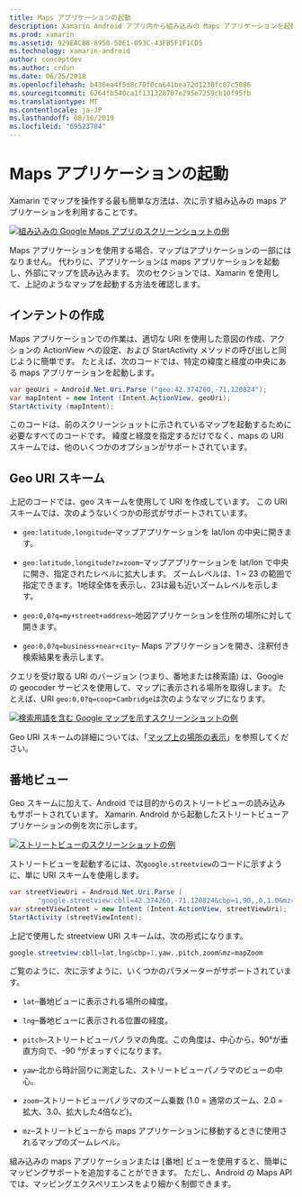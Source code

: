 ```yaml
---
title: Maps アプリケーションの起動
description: Xamarin Android アプリ内から組み込みの Maps アプリケーションを起動する方法。
ms.prod: xamarin
ms.assetid: 929EACB8-8950-50E1-093C-43FB5F1F1CD5
ms.technology: xamarin-android
author: conceptdev
ms.author: crdun
ms.date: 06/25/2018
ms.openlocfilehash: b436ea4f5d8c70f0ca641bea72d1230fc07c5086
ms.sourcegitcommit: 6264fb540ca1f131328707e295e7259cb10f95fb
ms.translationtype: MT
ms.contentlocale: ja-JP
ms.lasthandoff: 08/16/2019
ms.locfileid: "69523784"
---
```

# <a name="launching-the-maps-application"></a>Maps アプリケーションの起動

Xamarin でマップを操作する最も簡単な方法は、次に示す組み込みの maps アプリケーションを利用することです。

[![組み込みの Google Maps アプリのスクリーンショットの例](maps-application-images/01-mapsapplication.png)](maps-application-images/01-mapsapplication.png#lightbox)

Maps アプリケーションを使用する場合、マップはアプリケーションの一部にはなりません。 代わりに、アプリケーションは maps アプリケーションを起動し、外部にマップを読み込みます。 次のセクションでは、Xamarin を使用して、上記のようなマップを起動する方法を確認します。


## <a name="creating-the-intent"></a>インテントの作成

Maps アプリケーションでの作業は、適切な URI を使用した意図の作成、アクションの ActionView への設定、および StartActivity メソッドの呼び出しと同じように簡単です。 たとえば、次のコードでは、特定の緯度と経度の中央にある maps アプリケーションを起動します。

```csharp
var geoUri = Android.Net.Uri.Parse ("geo:42.374260,-71.120824");
var mapIntent = new Intent (Intent.ActionView, geoUri);
StartActivity (mapIntent);
```

このコードは、前のスクリーンショットに示されているマップを起動するために必要なすべてのコードです。 緯度と経度を指定するだけでなく、maps の URI スキームでは、他のいくつかのオプションがサポートされています。


## <a name="geo-uri-scheme"></a>Geo URI スキーム

上記のコードでは、geo スキームを使用して URI を作成しています。 この URI スキームでは、次のようないくつかの形式がサポートされています。

- `geo:latitude,longitude`&ndash;マップアプリケーションを lat/lon の中央に開きます。 

- `geo:latitude,longitude?z=zoom`&ndash;マップアプリケーションを lat/lon で中央に開き、指定されたレベルに拡大します。 ズームレベルは、1 ~ 23 の範囲で指定できます。1地球全体を表示し、23は最も近いズームレベルを示します。

- `geo:0,0?q=my+street+address`&ndash;地図アプリケーションを住所の場所に対して開きます。 

- `geo:0,0?q=business+near+city`&ndash; Maps アプリケーションを開き、注釈付き検索結果を表示します。 


クエリを受け取る URI のバージョン (つまり、番地または検索語) は、Google の geocoder サービスを使用して、マップに表示される場所を取得します。 たとえば、URI `geo:0,0?q=coop+Cambridge`は次のようなマップになります。

[![検索用語を含む Google マップを示すスクリーンショットの例](maps-application-images/02-mapsearch.png)](maps-application-images/02-mapsearch.png#lightbox)



Geo URI スキームの詳細については、「[マップ上の場所の表示](https://developer.android.com/guide/components/intents-common.html#Maps)」を参照してください。


## <a name="street-view"></a>番地ビュー

Geo スキームに加えて、Android では目的からのストリートビューの読み込みもサポートされています。 Xamarin. Android から起動したストリートビューアプリケーションの例を次に示します。

[![ストリートビューのスクリーンショットの例](maps-application-images/03-streetview.png)](maps-application-images/03-streetview.png#lightbox)

ストリートビューを起動するには、次`google.streetview`のコードに示すように、単に URI スキームを使用します。

```csharp
var streetViewUri = Android.Net.Uri.Parse (
       "google.streetview:cbll=42.374260,-71.120824&cbp=1,90,,0,1.0&mz=20");  
var streetViewIntent = new Intent (Intent.ActionView, streetViewUri);  
StartActivity (streetViewIntent);
```

上記で使用した streetview URI スキームは、次の形式になります。

```csharp
google.streetview:cbll=lat,lng&cbp=1,yaw,,pitch,zoom&mz=mapZoom
```

ご覧のように、次に示すように、いくつかのパラメーターがサポートされています。

- `lat`&ndash;番地ビューに表示される場所の緯度。

- `lng`&ndash;番地ビューに表示される位置の経度。

- `pitch`&ndash;ストリートビューパノラマの角度。この角度は、中心から、90°が垂直方向で、-90 °がまっすぐになります。

- `yaw`&ndash;北から時計回りに測定した、ストリートビューパノラマのビューの中心。

- `zoom`&ndash;ストリートビューパノラマのズーム乗数 (1.0 = 通常のズーム、2.0 = 拡大、3.0、拡大した4倍など)。

- `mz`&ndash;ストリートビューから maps アプリケーションに移動するときに使用されるマップのズームレベル。


組み込みの maps アプリケーションまたは [番地] ビューを使用すると、簡単にマッピングサポートを追加することができます。 ただし、Android の Maps API では、マッピングエクスペリエンスをより細かく制御できます。
